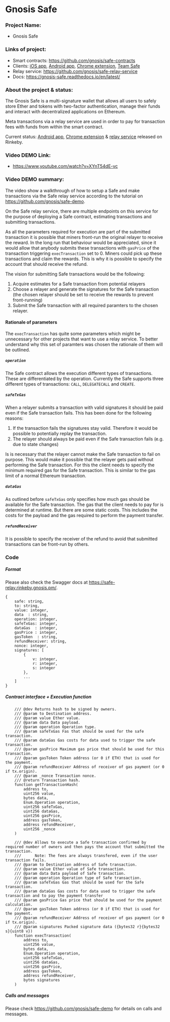 # Gnosis Safe

### Project Name:

- Gnosis Safe

### Links of project:

- Smart contracts: https://github.com/gnosis/safe-contracts
- Clients: [iOS app](https://github.com/gnosis/safe-ios), [Android app](https://github.com/gnosis/safe-android), [Chrome extension](https://github.com/gnosis/safe-browser-extension), [Team Safe](https://github.com/gnosis/safe-react)
- Relay service: https://github.com/gnosis/safe-relay-service
- Docs: https://gnosis-safe.readthedocs.io/en/latest/

### About the project & status:

The Gnosis Safe is a multi-signature wallet that allows all users to safely store Ether and tokens with two-factor authentication, manage their funds and interact with decentralized applications on Ethereum. 

Meta transactions via a relay service are used in order to pay for transaction fees with funds from within the smart contract.

Current status: [Android app](https://play.google.com/apps/testing/pm.gnosis.heimdall.dev), [Chrome extension](https://chrome.google.com/webstore/detail/gnosis-safe-rinkeby/gkiklnclpcbphbiaickiepnnnahefkoc) & [relay service](http://safe-relay.rinkeby.gnosis.pm/) released on Rinkeby.

### Video DEMO Link:

- https://www.youtube.com/watch?v=XYnT54dE-vc


### Video DEMO summary:

The video show a walkthrough of how to setup a Safe and make transactions via the Safe relay service according to the tutorial on https://github.com/gnosis/safe-demo.

On the Safe relay service, there are multiple endpoints on this service for the purpose of deploying a Safe contract, estimating transactions and submitting transactions.

As all the parameters required for execution are part of the submitted transaction it is possible that miners front-run the original relayer to receive the reward. In the long run that behaviour would be appreciated, since it would allow that anybody submits these transactions with `gasPrice` of the transaction triggering `execTransaction` set to 0. Miners could pick up these transactions and claim the rewards. This is why it is possible to specify the account that should receive the refund.

The vision for submitting Safe transactions would be the following:

1. Acquire estimates for a Safe transaction from potential relayers
1. Choose a relayer and generate the signatures for the Safe transaction (the chosen relayer should be set to receive the rewards to prevent front-running)
1. Submit the Safe transaction with all required paramters to the chosen relayer.

#### Rationale of parameters
The `execTransaction` has quite some parameters which might be unnecessary for other projects that want to use a relay service. To better understand why this set of paramters was chosen the rationale of them will be outlined.

##### `operation`
The Safe contract allows the execution different types of transactions. These are differentiated by the operation. Currently the Safe supports three different types of transactions: `CALL`, `DELEGATECALL` and `CREATE`.

##### `safeTxGas`
When a relayer submits a transaction with valid signatures it should be paid even if the Safe transaction fails. This has been done for the following reasons:

1. If the transaction fails the signatures stay valid. Therefore it would be possible to potentially replay the transaction.
1. The relayer should always be paid even if the Safe transaction fails (e.g. due to state changes)

Is is necessary that the relayer cannot make the Safe transaction to fail on purpose. This would make it possible that the relayer gets paid without performing the Safe transaction. For this the client needs to specify the minimum required gas for the Safe transaction. This is similar to the gas limit of a normal Ethereum transaction.

##### `dataGas`
As outlined before `safeTxGas` only specifies how much gas should be available for the Safe transaction. The gas that the client needs to pay for is determined at runtime. But there are some static costs. This includes the costs for the payload and the gas required to perform the payment transfer.

##### `refundReceiver`
It is possible to specify the receiver of the refund to avoid that submitted transactions can be front-run by others.

### Code

##### Format 
Please also check the Swagger docs at https://safe-relay.rinkeby.gnosis.pm/.

```
{
    safe: string,
    to: string,
    value: integer,
    data  : string,
    operation: integer,
    safeTxGas: integer,
    dataGas  : integer,
    gasPrice : integer,
    gasToken  : string,
    refundReceiver: string,
    nonce: integer,
    signatures: [
        {
            v: integer,
            r: integer,
            s: integer
        },
        ...
    ]
}
```

##### Contract interface + Execution function
```
    /// @dev Returns hash to be signed by owners.
    /// @param to Destination address.
    /// @param value Ether value.
    /// @param data Data payload.
    /// @param operation Operation type.
    /// @param safeTxGas Fas that should be used for the safe transaction.
    /// @param dataGas Gas costs for data used to trigger the safe transaction.
    /// @param gasPrice Maximum gas price that should be used for this transaction.
    /// @param gasToken Token address (or 0 if ETH) that is used for the payment.
    /// @param refundReceiver Address of receiver of gas payment (or 0 if tx.origin).
    /// @param _nonce Transaction nonce.
    /// @return Transaction hash.
    function getTransactionHash(
        address to, 
        uint256 value, 
        bytes data, 
        Enum.Operation operation, 
        uint256 safeTxGas, 
        uint256 dataGas, 
        uint256 gasPrice, 
        address gasToken,
        address refundReceiver,
        uint256 _nonce
    )
```

```
    /// @dev Allows to execute a Safe transaction confirmed by required number of owners and then pays the account that submitted the transaction.
    ///      Note: The fees are always transfered, even if the user transaction fails. 
    /// @param to Destination address of Safe transaction.
    /// @param value Ether value of Safe transaction.
    /// @param data Data payload of Safe transaction.
    /// @param operation Operation type of Safe transaction.
    /// @param safeTxGas Gas that should be used for the Safe transaction.
    /// @param dataGas Gas costs for data used to trigger the safe transaction and to pay the payment transfer
    /// @param gasPrice Gas price that should be used for the payment calculation.
    /// @param gasToken Token address (or 0 if ETH) that is used for the payment.
    /// @param refundReceiver Address of receiver of gas payment (or 0 if tx.origin).
    /// @param signatures Packed signature data ({bytes32 r}{bytes32 s}{uint8 v})
    function execTransaction(
        address to, 
        uint256 value, 
        bytes data, 
        Enum.Operation operation, 
        uint256 safeTxGas,
        uint256 dataGas,
        uint256 gasPrice,
        address gasToken,
        address refundReceiver,
        bytes signatures
    )
```

##### Calls and messages
Please check https://github.com/gnosis/safe-demo for details on calls and messages.
